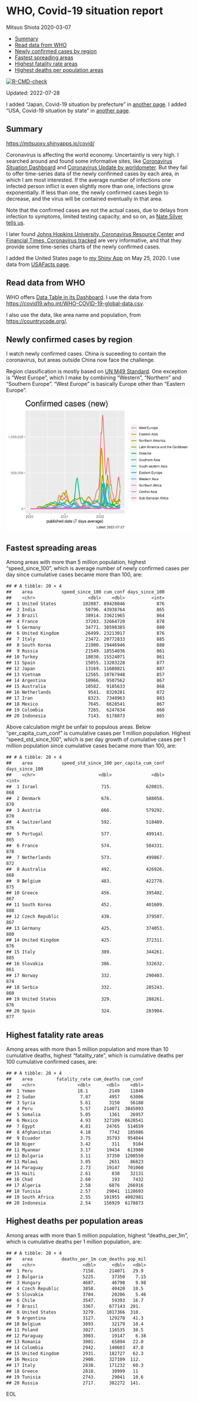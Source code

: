 WHO, Covid-19 situation report
================
Mitsuo Shiota
2020-03-07

-   <a href="#summary" id="toc-summary">Summary</a>
-   <a href="#read-data-from-who" id="toc-read-data-from-who">Read data from
    WHO</a>
-   <a href="#newly-confirmed-cases-by-region"
    id="toc-newly-confirmed-cases-by-region">Newly confirmed cases by
    region</a>
-   <a href="#fastest-spreading-areas"
    id="toc-fastest-spreading-areas">Fastest spreading areas</a>
-   <a href="#highest-fatality-rate-areas"
    id="toc-highest-fatality-rate-areas">Highest fatality rate areas</a>
-   <a href="#highest-deaths-per-population-areas"
    id="toc-highest-deaths-per-population-areas">Highest deaths per
    population areas</a>

<!-- badges: start -->

[![R-CMD-check](https://github.com/mitsuoxv/covid/actions/workflows/R-CMD-check.yaml/badge.svg)](https://github.com/mitsuoxv/covid/actions/workflows/R-CMD-check.yaml)
<!-- badges: end -->

Updated: 2022-07-28

I added “Japan, Covid-19 situation by prefecture” in [another
page](Japan.md). I added “USA, Covid-19 situation by state” in [another
page](USA.md).

## Summary

<https://mitsuoxv.shinyapps.io/covid/>

Coronavirus is affecting the world economy. Uncertaintiy is very high. I
searched around and found some informative sites, like [Coronavirus
Situation
Dashboard](https://who.maps.arcgis.com/apps/opsdashboard/index.html#/c88e37cfc43b4ed3baf977d77e4a0667)
and [Coronavirus Update by
worldometer](https://www.worldometers.info/coronavirus/). But they fail
to offer time-series data of the newly confirmed cases by each area, in
which I am most interested. If the average number of infections one
infected person inflict is even slightly more than one, infections grow
exponentially. If less than one, the newly confirmed cases begin to
decrease, and the virus will be contained eventually in that area.

Note that the confirmed cases are not the actual cases, due to delays
from infection to symptoms, limited testing capacity, and so on, as
[Nate Silver tells
us](https://fivethirtyeight.com/features/coronavirus-case-counts-are-meaningless/).

I later found [Johns Hopkins University, Coronavirus Resource
Center](https://coronavirus.jhu.edu/) and [Financial Times, Coronavirus
tracked](https://www.ft.com/content/a26fbf7e-48f8-11ea-aeb3-955839e06441)
are very informative, and that they provide some time-series charts of
the newly confirmed cases.

I added the United States page to [my Shiny
App](https://mitsuoxv.shinyapps.io/covid/) on May 25, 2020. I use data
from [USAFacts
page](https://usafacts.org/visualizations/coronavirus-covid-19-spread-map/).

## Read data from WHO

WHO offers [Data Table in its Dashboard](https://covid19.who.int/table).
I use the data from
<https://covid19.who.int/WHO-COVID-19-global-data.csv>.

I also use the data, like area name and population, from
<https://countrycode.org/>.

## Newly confirmed cases by region

I watch newly confirmed cases. China is suceeding to contain the
coronavirus, but areas outside China now face the challenge.

Region classification is mostly based on [UN M49
Standard](https://unstats.un.org/unsd/methodology/m49/). One exception
is “West Europe”, which I make by combining “Western”, “Northern” and
“Southern Europe”. “West Europe” is basically Europe other than “Eastern
Europe”.

![](README_files/figure-gfm/chart-1.png)<!-- -->

## Fastest spreading areas

Among areas with more than 5 million population, highest
“speed_since_100”, which is average number of newly confirmed cases per
day since cumulative cases became more than 100, are:

    ## # A tibble: 20 × 4
    ##    area           speed_since_100 cum_conf days_since_100
    ##    <chr>                    <dbl>    <dbl>          <int>
    ##  1 United States          102087. 89428046            876
    ##  2 India                   50796. 43938764            865
    ##  3 Brazil                  38914. 33621965            864
    ##  4 France                  37203. 32664720            878
    ##  5 Germany                 34771. 30598385            880
    ##  6 United Kingdom          26499. 23213017            876
    ##  7 Italy                   23472. 20772833            885
    ##  8 South Korea             21900. 19446946            888
    ##  9 Russia                  21549. 18554036            861
    ## 10 Turkey                  18030. 15524071            861
    ## 11 Spain                   15055. 13203228            877
    ## 12 Japan                   13169. 11680821            887
    ## 13 Vietnam                 12565. 10767948            857
    ## 14 Argentina               10966.  9507562            867
    ## 15 Australia               10582.  9185633            868
    ## 16 Netherlands              9541.  8320281            872
    ## 17 Iran                     8323.  7348963            883
    ## 18 Mexico                   7645.  6628541            867
    ## 19 Colombia                 7265.  6247634            860
    ## 20 Indonesia                7143.  6178873            865

Above calculation might be unfair to populous areas. Below
“per_capita_cum_conf” is cumulative cases per 1 million population.
Highest “speed_std_since_100”, which is per day growth of cumulative
cases per 1 million population since cumulative cases became more than
100, are:

    ## # A tibble: 20 × 4
    ##    area           speed_std_since_100 per_capita_cum_conf days_since_100
    ##    <chr>                        <dbl>               <dbl>          <int>
    ##  1 Israel                        715.             620815.            868
    ##  2 Denmark                       676.             588058.            870
    ##  3 Austria                       666.             579292.            870
    ##  4 Switzerland                   592.             518489.            876
    ##  5 Portugal                      577.             499143.            865
    ##  6 France                        574.             504331.            878
    ##  7 Netherlands                   573.             499867.            872
    ##  8 Australia                     492.             426926.            868
    ##  9 Belgium                       483.             422778.            875
    ## 10 Greece                        456.             395402.            867
    ## 11 South Korea                   452.             401609.            888
    ## 12 Czech Republic                438.             379507.            867
    ## 13 Germany                       425.             374053.            880
    ## 14 United Kingdom                425.             372311.            876
    ## 15 Italy                         389.             344261.            885
    ## 16 Slovakia                      386.             332632.            861
    ## 17 Norway                        332.             290403.            874
    ## 18 Serbia                        332.             285243.            860
    ## 19 United States                 329.             288261.            876
    ## 20 Spain                         324.             283904.            877

## Highest fatality rate areas

Among areas with more than 5 million population and more than 10
cumulative deaths, highest “fatality_rate”, which is cumulative deaths
per 100 cumulative confirmed cases, are:

    ## # A tibble: 20 × 4
    ##    area         fatality_rate cum_deaths cum_conf
    ##    <chr>                <dbl>      <dbl>    <dbl>
    ##  1 Yemen                18.1        2149    11849
    ##  2 Sudan                 7.87       4957    63006
    ##  3 Syria                 5.61       3150    56188
    ##  4 Peru                  5.57     214071  3845093
    ##  5 Somalia               5.05       1361    26957
    ##  6 Mexico                4.93     327109  6628541
    ##  7 Egypt                 4.81      24765   514659
    ##  8 Afghanistan           4.18       7742   185086
    ##  9 Ecuador               3.75      35793   954844
    ## 10 Niger                 3.42        311     9104
    ## 11 Myanmar               3.17      19434   613980
    ## 12 Bulgaria              3.11      37350  1200550
    ## 13 Malawi                3.05       2651    86823
    ## 14 Paraguay              2.73      19147   701060
    ## 15 Haiti                 2.61        838    32131
    ## 16 Chad                  2.60        193     7432
    ## 17 Algeria               2.58       6876   266916
    ## 18 Tunisia               2.57      29041  1128693
    ## 19 South Africa          2.55     101955  4002981
    ## 20 Indonesia             2.54     156929  6178873

## Highest deaths per population areas

Among areas with more than 5 million population, highest
“deaths_per_1m”, which is cumulative deaths per 1 million population,
are:

    ## # A tibble: 20 × 4
    ##    area           deaths_per_1m cum_deaths pop_mil
    ##    <chr>                  <dbl>      <dbl>   <dbl>
    ##  1 Peru                   7158.     214071   29.9 
    ##  2 Bulgaria               5225.      37350    7.15
    ##  3 Hungary                4687.      46790    9.98
    ##  4 Czech Republic         3858.      40420   10.5 
    ##  5 Slovakia               3704.      20206    5.46
    ##  6 Chile                  3547.      59393   16.7 
    ##  7 Brazil                 3367.     677143  201.  
    ##  8 United States          3279.    1017366  310.  
    ##  9 Argentina              3127.     129278   41.3 
    ## 10 Belgium                3093.      32179   10.4 
    ## 11 Poland                 3027.     116535   38.5 
    ## 12 Paraguay               3003.      19147    6.38
    ## 13 Romania                3001.      65894   22.0 
    ## 14 Colombia               2942.     140603   47.8 
    ## 15 United Kingdom         2931.     182727   62.3 
    ## 16 Mexico                 2908.     327109  112.  
    ## 17 Italy                  2838.     171232   60.3 
    ## 18 Greece                 2818.      30999   11   
    ## 19 Tunisia                2743.      29041   10.6 
    ## 20 Russia                 2717.     382272  141.

EOL
